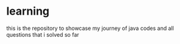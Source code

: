 # learning
this is the repository to showcase my journey of java codes and all questions that i solved so far


